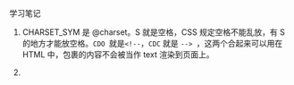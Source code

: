 学习笔记

1. CHARSET_SYM 是 @charset。S 就是空格，CSS 规定空格不能乱放，有 S 的地方才能放空格。`CDO `就是` <!-- `，`CDC` 就是 `--> `，这两个合起来可以用在 HTML 中，包裹的内容不会被当作 text 渲染到页面上。

2.